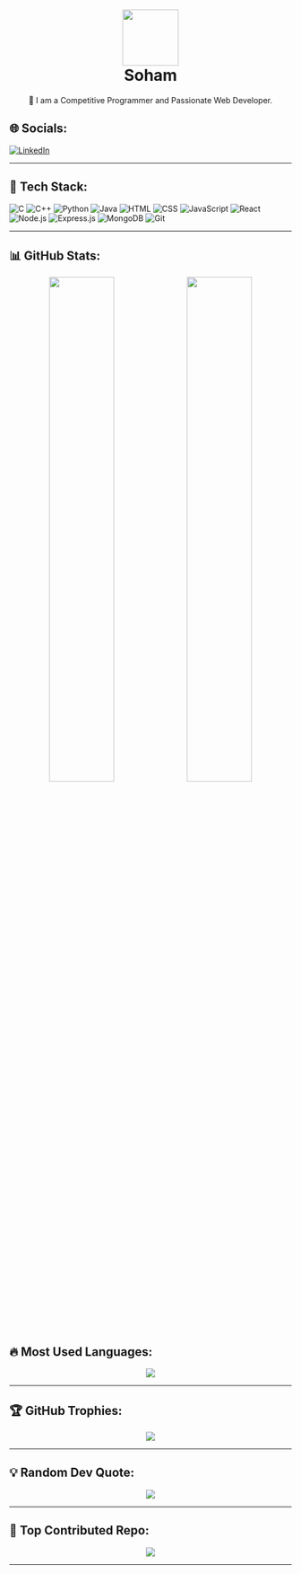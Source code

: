 <h1 align="center"> 
  <img src="https://avatars.githubusercontent.com/u/your-profile-id" width="100px"><br/>
  Soham
</h1>
<p align="center">
  🚀 I am a Competitive Programmer and Passionate Web Developer.
</p>

## 🌐 Socials:
[![LinkedIn](https://img.shields.io/badge/LinkedIn-0077B5?style=for-the-badge&logo=linkedin&logoColor=white)](https://linkedin.com/in/your-link)

---

## 🚀 Tech Stack:
![C](https://img.shields.io/badge/C-00599C?style=flat&logo=c&logoColor=white)
![C++](https://img.shields.io/badge/C++-00599C?style=flat&logo=c%2B%2B&logoColor=white)
![Python](https://img.shields.io/badge/Python-3776AB?style=flat&logo=python&logoColor=white)
![Java](https://img.shields.io/badge/Java-ED8B00?style=flat&logo=openjdk&logoColor=white)
![HTML](https://img.shields.io/badge/HTML-E34F26?style=flat&logo=html5&logoColor=white)
![CSS](https://img.shields.io/badge/CSS-1572B6?style=flat&logo=css3&logoColor=white)
![JavaScript](https://img.shields.io/badge/JavaScript-F7DF1E?style=flat&logo=javascript&logoColor=black)
![React](https://img.shields.io/badge/React-20232A?style=flat&logo=react&logoColor=61DAFB)
![Node.js](https://img.shields.io/badge/Node.js-43853D?style=flat&logo=node.js&logoColor=white)
![Express.js](https://img.shields.io/badge/Express.js-404D59?style=flat)
![MongoDB](https://img.shields.io/badge/MongoDB-4EA94B?style=flat&logo=mongodb&logoColor=white)
![Git](https://img.shields.io/badge/Git-F05032?style=flat&logo=git&logoColor=white)

---

## 📊 GitHub Stats:
<p align="center">
  <img width="48%" src="https://github-readme-stats.vercel.app/api?username=soham04010&show_icons=true&theme=tokyonight" />
  <img width="48%" src="https://github-readme-streak-stats.herokuapp.com/?user=soham04010&theme=tokyonight" />
</p>

## 🔥 Most Used Languages:
<p align="center">
  <img src="https://github-readme-stats.vercel.app/api/top-langs/?username=soham04010&layout=compact&theme=tokyonight"/>
</p>

---

## 🏆 GitHub Trophies:
<p align="center">
  <img src="https://github-profile-trophy.vercel.app/?username=soham04010&theme=radical&margin-w=10&no-frame=true" />
</p>

---

## 💡 Random Dev Quote:
<p align="center">
  <img src="https://quotes-github-readme.vercel.app/api?type=horizontal&theme=radical" />
</p>

---

## 📌 Top Contributed Repo:
<p align="center">
  <img src="https://github-contributor-stats.vercel.app/api?username=soham04010&theme=tokyonight"/>
</p>

---
